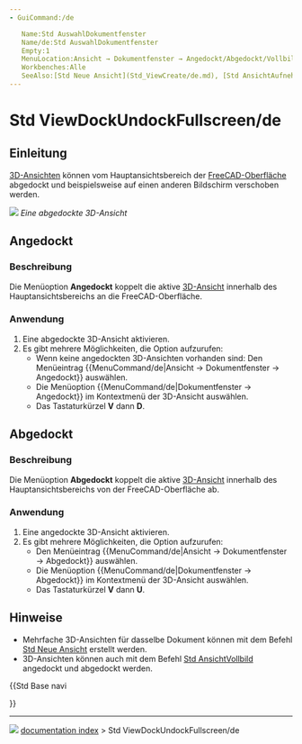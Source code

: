 ```yaml
---
- GuiCommand:/de

   Name:Std AuswahlDokumentfenster
   Name/de:Std AuswahlDokumentfenster
   Empty:1
   MenuLocation:Ansicht → Dokumentfenster → Angedockt/Abgedockt/Vollbild
   Workbenches:Alle
   SeeAlso:[Std Neue Ansicht‏‎](Std_ViewCreate/de.md), [Std AnsichtAufnehmen](Std_ViewScreenShot/de.md), [Std AnsichtenEinfrieren‏‎](Std_FreezeViews/de.md), [Std Menü Fenster](Std_Windows_Menu/de.md)
---
```


# Std ViewDockUndockFullscreen/de

## Einleitung

[3D-Ansichten](3D_view/de.md) können vom Hauptansichtsbereich der [FreeCAD-Oberfläche](Interface/de.md) abgedockt und beispielsweise auf einen anderen Bildschirm verschoben werden.

![](images/FinestraNonAgganciata.png ) 
*Eine abgedockte 3D-Ansicht*

## Angedockt

### Beschreibung

Die Menüoption **Angedockt** koppelt die aktive [3D-Ansicht](3D_view/de.md) innerhalb des Hauptansichtsbereichs an die FreeCAD-Oberfläche.

### Anwendung

1.  Eine abgedockte 3D-Ansicht aktivieren.
2.  Es gibt mehrere Möglichkeiten, die Option aufzurufen:
    -   Wenn keine angedockten 3D-Ansichten vorhanden sind: Den Menüeintrag {{MenuCommand/de|Ansicht → Dokumentfenster → Angedockt}} auswählen.
    -   Die Menüoption {{MenuCommand/de|Dokumentfenster → Angedockt}} im Kontextmenü der 3D-Ansicht auswählen.
    -   Das Tastaturkürzel **V** dann **D**.

## Abgedockt

### Beschreibung 

Die Menüoption **Abgedockt** koppelt die aktive [3D-Ansicht](3D_view/de.md) innerhalb des Hauptansichtsbereichs von der FreeCAD-Oberfläche ab.

### Anwendung 

1.  Eine angedockte 3D-Ansicht aktivieren.
2.  Es gibt mehrere Möglichkeiten, die Option aufzurufen:
    -   Den Menüeintrag {{MenuCommand/de|Ansicht → Dokumentfenster → Abgedockt}} auswählen.
    -   Die Menüoption {{MenuCommand/de|Dokumentfenster → Abgedockt}} im Kontextmenü der 3D-Ansicht auswählen.
    -   Das Tastaturkürzel **V** dann **U**.

## Hinweise

-   Mehrfache 3D-Ansichten für dasselbe Dokument können mit dem Befehl [Std Neue Ansicht](Std_ViewCreate/de.md) erstellt werden.
-   3D-Ansichten können auch mit dem Befehl [Std AnsichtVollbild](Std_ViewFullscreen/de.md) angedockt und abgedockt werden.





{{Std Base navi

}}



---
![](images/Right_arrow.png) [documentation index](../README.md) > Std ViewDockUndockFullscreen/de
